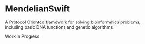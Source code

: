 # MendelianSwift

A Protocol Oriented framework for solving bioinformatics problems, including basic DNA functions and genetic algorithms.

Work in Progress
